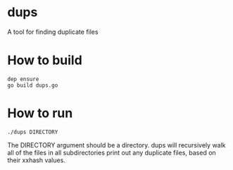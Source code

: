 # dups
A tool for finding duplicate files

# How to build
```
dep ensure
go build dups.go
```

# How to run
`./dups DIRECTORY`

The DIRECTORY argument should be a directory. dups will recursively walk all of the files in all subdirectories print out any duplicate files, based on their xxhash values.